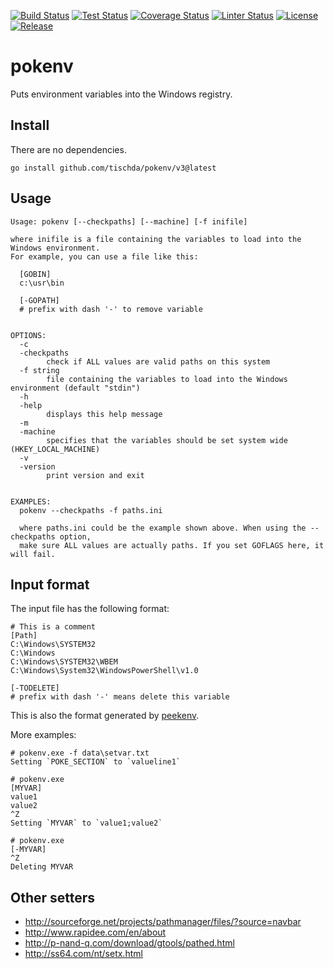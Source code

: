 ﻿[![Build Status](https://github.com/tischda/pokenv/actions/workflows/build.yml/badge.svg)](https://github.com/tischda/pokenv/actions/workflows/build.yml)
[![Test Status](https://github.com/tischda/pokenv/actions/workflows/test.yml/badge.svg)](https://github.com/tischda/pokenv/actions/workflows/test.yml)
[![Coverage Status](https://coveralls.io/repos/tischda/pokenv/badge.svg)](https://coveralls.io/r/tischda/pokenv)
[![Linter Status](https://github.com/tischda/pokenv/actions/workflows/linter.yml/badge.svg)](https://github.com/tischda/pokenv/actions/workflows/linter.yml)
[![License](https://img.shields.io/github/license/tischda/pokenv)](/LICENSE)
[![Release](https://img.shields.io/github/release/tischda/pokenv.svg)](https://github.com/tischda/pokenv/releases/latest)


# pokenv

Puts environment variables into the Windows registry.

## Install

There are no dependencies.

~~~
go install github.com/tischda/pokenv/v3@latest
~~~

## Usage

~~~
Usage: pokenv [--checkpaths] [--machine] [-f inifile]

where inifile is a file containing the variables to load into the Windows environment.
For example, you can use a file like this:

  [GOBIN]
  c:\usr\bin

  [-GOPATH]
  # prefix with dash '-' to remove variable


OPTIONS:
  -c
  -checkpaths
        check if ALL values are valid paths on this system
  -f string
        file containing the variables to load into the Windows environment (default "stdin")
  -h
  -help
        displays this help message
  -m
  -machine
        specifies that the variables should be set system wide (HKEY_LOCAL_MACHINE)
  -v
  -version
        print version and exit


EXAMPLES:
  pokenv --checkpaths -f paths.ini

  where paths.ini could be the example shown above. When using the --checkpaths option,
  make sure ALL values are actually paths. If you set GOFLAGS here, it will fail.
~~~

## Input format

The input file has the following format:

~~~
# This is a comment
[Path]
C:\Windows\SYSTEM32
C:\Windows
C:\Windows\SYSTEM32\WBEM
C:\Windows\System32\WindowsPowerShell\v1.0

[-TODELETE]
# prefix with dash '-' means delete this variable
~~~

This is also the format generated by [peekenv](https://github.com/tischda/peekenv).

More examples:

~~~
# pokenv.exe -f data\setvar.txt
Setting `POKE_SECTION` to `valueline1`

# pokenv.exe
[MYVAR]
value1
value2
^Z
Setting `MYVAR` to `value1;value2`

# pokenv.exe
[-MYVAR]
^Z
Deleting MYVAR
~~~


## Other setters

* http://sourceforge.net/projects/pathmanager/files/?source=navbar
* http://www.rapidee.com/en/about
* http://p-nand-q.com/download/gtools/pathed.html
* http://ss64.com/nt/setx.html
